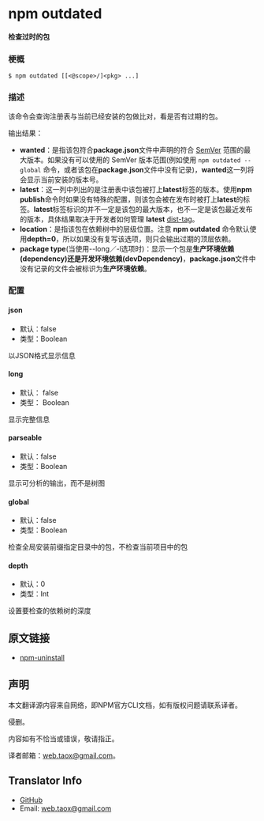 # npm outdated

**检查过时的包**

### 梗概

```shell
$ npm outdated [[<@scope>/]<pkg> ...]
```

### 描述

该命令会查询注册表与当前已经安装的包做比对，看是否有过期的包。

输出结果：

* **wanted**：是指该包符合**package.json**文件中声明的符合 [SemVer](https://github.com/NinjiaHub/Tools-Tricks/blob/master/npm/documents/getting-started/SemVer.md) 范围的最大版本。如果没有可以使用的 SemVer 版本范围(例如使用 `npm outdated --global` 命令，或者该包在**package.json**文件中没有记录)，**wanted**这一列将会显示当前安装的版本号。
* **latest**：这一列中列出的是注册表中该包被打上**latest**标签的版本。使用**npm publish**命令时如果没有特殊的配置，则该包会被在发布时被打上**latest**的标签。**latest**标签标识的并不一定是该包的最大版本，也不一定是该包最近发布的版本，具体结果取决于开发者如何管理 **latest** [dist-tag](https://github.com/NinjiaHub/NPM-CLI-Commands/blob/master/documents/npm-dist-tag.md)。
* **location**：是指该包在依赖树中的层级位置。注意 **npm outdated** 命令默认使用**depth=0**，所以如果没有复写该选项，则只会输出过期的顶层依赖。
* **package type**(当使用--long／-l选项时)：显示一个包是**生产环境依赖(dependency)**还是**开发环境依赖(devDependency)**，**package.json**文件中没有记录的文件会被标识为**生产环境依赖**。

### 配置

#### json

* 默认：false
* 类型：Boolean

以JSON格式显示信息

#### long

* 默认： false
* 类型： Boolean

显示完整信息

#### parseable

* 默认：false
* 类型：Boolean

显示可分析的输出，而不是树图

#### global

* 默认：false
* 类型：Boolean

检查全局安装前缀指定目录中的包，不检查当前项目中的包

#### depth

* 默认：0
* 类型：Int

设置要检查的依赖树的深度

## 原文链接

* [npm-uninstall](https://docs.npmjs.com/cli/outdated)

## 声明

本文翻译源内容来自网络，即NPM官方CLI文档，如有版权问题请联系译者。

侵删。

内容如有不恰当或错误，敬请指正。

译者邮箱：web.taox@gmail.com。

## Translator Info

* [GitHub](https://github.com/Tao-Quixote)
* Email: web.taox@gmail.com
